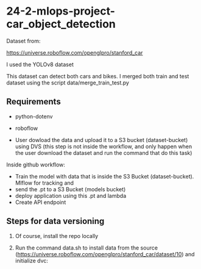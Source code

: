 # 24-2-mlops-project-car_object_detection

Dataset from:

https://universe.roboflow.com/openglpro/stanford_car

I used the YOLOv8 dataset

This dataset can detect both cars and bikes. I merged both train and test dataset using the script data/merge_train_test.py


## Requirements
- python-dotenv
- roboflow

- User dowload the data and upload it to a S3 bucket (dataset-bucket) using DVS (this step is not inside the workflow, and only happen when the user download the dataset and run the command that do this task)

Inside github workflow:
- Train the model with data that is inside the S3 Bucket (dataset-bucket). Mlflow for tracking and 
- send the .pt to a S3 Bucket (models bucket)
- deploy application using this .pt and lambda
- Create API endpoint


## Steps for data versioning

1. Of course, install the repo locally

2. Run the command data.sh to install data from the source (https://universe.roboflow.com/openglpro/stanford_car/dataset/10) and initialize dvc:
